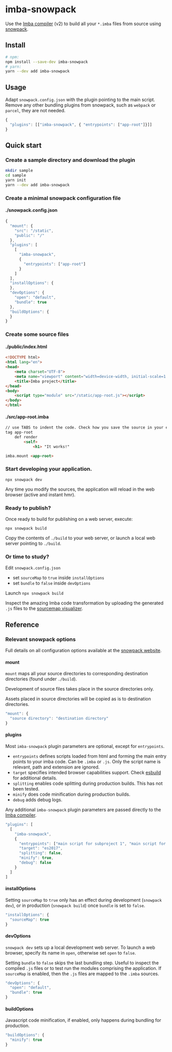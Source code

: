 # imba-snowpack

Use the [Imba compiler](https://v2.imba.io/) (v2) to build all your `*.imba` files from source using [snowpack](https://www.snowpack.dev/).

## Install

```sh
# npm:
npm install --save-dev imba-snowpack
# yarn:
yarn --dev add imba-snowpack
```

## Usage

Adapt `snowpack.config.json` with the plugin pointing to the main script. Remove any other bundling plugins from snowpack, such as `webpack` or `parcel`, they are not needed.

```js
{
  "plugins": [["imba-snowpack", { "entrypoints": ["app-root"]}]]
}
```

## Quick start

### Create a sample directory and download the plugin

```sh
mkdir sample
cd sample
yarn init
yarn --dev add imba-snowpack
```

### Create a minimal snowpack configuration file

#### ./snowpack.config.json
```js
{
  "mount": {
    "src": "/static",
    "public": "/"
  },
  "plugins": [
    [
      "imba-snowpack",
      {
        "entrypoints": ["app-root"]
      }
    ]
  ],
  "installOptions": {
  },
  "devOptions": {
    "open": "default",
    "bundle": true
  },
  "buildOptions": {
  }
}
```

### Create some source files

#### ./public/index.html
```html
<!DOCTYPE html>
<html lang="en">
<head>
    <meta charset="UTF-8">
    <meta name="viewport" content="width=device-width, initial-scale=1.0">
    <title>Imba project</title>
</head>
<body>
    <script type="module" src="/static/app-root.js"></script>
</body>
</html>
```

#### ./src/app-root.imba
```html
// use TABS to indent the code. Check how you save the source in your editor!
tag app-root
    def render
        <self>
            <h1> "It works!"

imba.mount <app-root>
```

### Start developing your application.

`npx snowpack dev`

Any time you modify the sources, the application will reload in the web browser (active and instant hmr).


### Ready to publish?

Once ready to build for publishing on a web server, execute:

`npx snowpack build`

Copy the contents of `./build` to your web server, or launch a local web server pointing to `./build`.

### Or time to study?

Edit `snowpack.config.json`
- set `sourceMap` to `true` inside `installOptions`
- set `bundle` to `false` inside `devOptions`

Launch `npx snowpack build`

Inspect the amazing Imba code transformation by uploading the generated `.js` files to the [sourcemap visualizer](https://sokra.github.io/source-map-visualization/).

## Reference

### Relevant snowpack options

Full details on all configuration options available at the [snowpack website](https://www.snowpack.dev/#all-config-options).

#### mount

`mount` maps all your source directories to corresponding destination directories (found under `./build`).

Development of source files takes place in the source directories only.

Assets placed in source directories will be copied as is to destination directories.

```js
"mount": {
  "source directory": "destination directory"
}
```

#### plugins

Most `imba-snowpack` plugin parameters are optional, except for `entrypoints`.

- `entrypoints` defines scripts loaded from html and forming the main entry points to your imba code. Can be `.imba` or `.js`. Only the script name is relevant, path and extension are ignored.
- `target` specifies intended browser capabilities support. Check [esbuild](https://github.com/evanw/esbuild#javascript-syntax-support) for additional details.
- `splitting` enables code splitting during production builds. This has not been tested.
- `minify` does code minification during production builds.
- `debug` adds debug logs.

Any additional `imba-snowpack` plugin parameters are passed directly to the [Imba compiler](https://github.com/imba/imba/tree/master/src/compiler).

```js
"plugins": [
  [
    "imba-snowpack",
    {
      "entrypoints": ["main script for subproject 1", "main script for subproject 2"],
      "target": "es2017",
      "splitting": false,
      "minify": true,
      "debug": false
    }
  ]
]
```

#### installOptions

Setting `sourceMap` to `true` only has an effect during development (`snowpack dev`), or in production (`snowpack build`) once `bundle` is set to `false`.

```js
"installOptions": {
  "sourceMap": true
}
```

#### devOptions

`snowpack dev` sets up a local development web server. To launch a web browser, specify its name in `open`, otherwise set `open` to `false`.

Setting `bundle` to `false` skips the last bundling step. Useful to inspect the compiled `.js` files or to test run the modules comprising the application. If `sourceMap` is enabled, then the `.js` files are mapped to the `.imba` sources.

```js
"devOptions": {
  "open": "default",
  "bundle": true
}
```

#### buildOptions

Javascript code minification, if enabled, only happens during bundling for production.

```js
"buildOptions": {
  "minify": true
}
```
